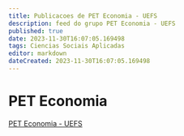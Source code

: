 ```yaml
---
title: Publicacoes de PET Economia - UEFS
description: feed do grupo PET Economia - UEFS
published: true
date: 2023-11-30T16:07:05.169498
tags: Ciencias Sociais Aplicadas
editor: markdown
dateCreated: 2023-11-30T16:07:05.169498
---
```


# PET Economia
[PET Economia - UEFS](/grupo/80PETEconomiaUEFS.md)